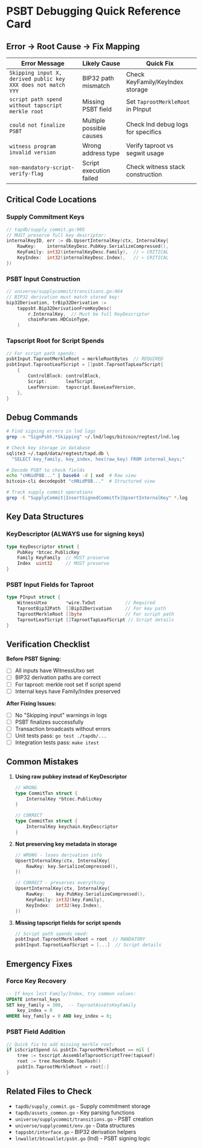 # PSBT Debugging Quick Reference Card

## Error → Root Cause → Fix Mapping

| Error Message | Likely Cause | Quick Fix |
|--------------|--------------|-----------|
| `Skipping input X, derived public key XXX does not match YYY` | BIP32 path mismatch | Check KeyFamily/KeyIndex storage |
| `script path spend without tapscript merkle root` | Missing PSBT field | Set `TaprootMerkleRoot` in PInput |
| `could not finalize PSBT` | Multiple possible causes | Check lnd debug logs for specifics |
| `witness program invalid version` | Wrong address type | Verify taproot vs segwit usage |
| `non-mandatory-script-verify-flag` | Script execution failed | Check witness stack construction |

## Critical Code Locations

### Supply Commitment Keys
```go
// tapdb/supply_commit.go:905
// MUST preserve full key descriptor:
internalKeyID, err := db.UpsertInternalKey(ctx, InternalKey{
    RawKey:    internalKeyDesc.PubKey.SerializeCompressed(),
    KeyFamily: int32(internalKeyDesc.Family),  // ← CRITICAL
    KeyIndex:  int32(internalKeyDesc.Index),   // ← CRITICAL
})
```

### PSBT Input Construction
```go
// universe/supplycommit/transitions.go:464
// BIP32 derivation must match stored key:
bip32Derivation, trBip32Derivation := 
    tappsbt.Bip32DerivationFromKeyDesc(
        r.InternalKey,  // Must be full KeyDescriptor
        chainParams.HDCoinType,
    )
```

### Tapscript Root for Script Spends
```go
// For script path spends:
psbtInput.TaprootMerkleRoot = merkleRootBytes  // REQUIRED
psbtInput.TaprootLeafScript = []psbt.TaprootTapLeafScript{
    {
        ControlBlock: controlBlock,
        Script:       leafScript,
        LeafVersion:  tapscript.BaseLeafVersion,
    },
}
```

## Debug Commands

```bash
# Find signing errors in lnd logs
grep -n "SignPsbt.*Skipping" ~/.lnd/logs/bitcoin/regtest/lnd.log

# Check key storage in database
sqlite3 ~/.tapd/data/regtest/tapd.db \
  "SELECT key_family, key_index, hex(raw_key) FROM internal_keys;"

# Decode PSBT to check fields
echo "cHNidP8B..." | base64 -d | xxd  # Raw view
bitcoin-cli decodepsbt "cHNidP8B..."  # Structured view

# Track supply commit operations
grep -E "SupplyCommit|InsertSignedCommitTx|UpsertInternalKey" *.log
```

## Key Data Structures

### KeyDescriptor (ALWAYS use for signing keys)
```go
type KeyDescriptor struct {
    PubKey *btcec.PublicKey
    Family KeyFamily  // MUST preserve
    Index  uint32     // MUST preserve
}
```

### PSBT Input Fields for Taproot
```go
type PInput struct {
    WitnessUtxo       *wire.TxOut           // Required
    TaprootBip32Path  []Bip32Derivation     // For key path
    TaprootMerkleRoot []byte                // For script path
    TaprootLeafScript []TaprootTapLeafScript // Script details
}
```

## Verification Checklist

**Before PSBT Signing:**
- [ ] All inputs have WitnessUtxo set
- [ ] BIP32 derivation paths are correct
- [ ] For taproot: merkle root set if script spend
- [ ] Internal keys have Family/Index preserved

**After Fixing Issues:**
- [ ] No "Skipping input" warnings in logs
- [ ] PSBT finalizes successfully
- [ ] Transaction broadcasts without errors
- [ ] Unit tests pass: `go test ./tapdb/...`
- [ ] Integration tests pass: `make itest`

## Common Mistakes

1. **Using raw pubkey instead of KeyDescriptor**
   ```go
   // WRONG
   type CommitTxn struct {
       InternalKey *btcec.PublicKey
   }
   
   // CORRECT
   type CommitTxn struct {
       InternalKey keychain.KeyDescriptor
   }
   ```

2. **Not preserving key metadata in storage**
   ```go
   // WRONG - loses derivation info
   UpsertInternalKey(ctx, InternalKey{
       RawKey: key.SerializeCompressed(),
   })
   
   // CORRECT - preserves everything
   UpsertInternalKey(ctx, InternalKey{
       RawKey:    key.PubKey.SerializeCompressed(),
       KeyFamily: int32(key.Family),
       KeyIndex:  int32(key.Index),
   })
   ```

3. **Missing tapscript fields for script spends**
   ```go
   // Script path spends need:
   psbtInput.TaprootMerkleRoot = root  // MANDATORY
   psbtInput.TaprootLeafScript = [...]  // Script details
   ```

## Emergency Fixes

### Force Key Recovery
```sql
-- If keys lost Family/Index, try common values:
UPDATE internal_keys 
SET key_family = 300,  -- TaprootAssetsKeyFamily 
    key_index = 0 
WHERE key_family = 0 AND key_index = 0;
```

### PSBT Field Addition
```go
// Quick fix to add missing merkle root:
if isScriptSpend && psbtIn.TaprootMerkleRoot == nil {
    tree := txscript.AssembleTaprootScriptTree(tapLeaf)
    root := tree.RootNode.TapHash()
    psbtIn.TaprootMerkleRoot = root[:]
}
```

## Related Files to Check

- `tapdb/supply_commit.go` - Supply commitment storage
- `tapdb/assets_common.go` - Key parsing functions  
- `universe/supplycommit/transitions.go` - PSBT creation
- `universe/supplycommit/env.go` - Data structures
- `tappsbt/interface.go` - BIP32 derivation helpers
- `lnwallet/btcwallet/psbt.go` (lnd) - PSBT signing logic